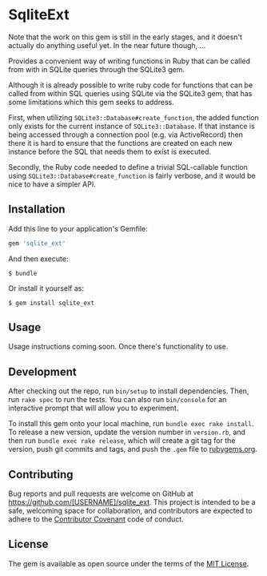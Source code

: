 # SqliteExt

Note that the work on this gem is still in the early stages, and
it doesn't actually do anything useful yet.  In the near future
though, ...

Provides a convenient way of writing functions in Ruby that can
be called from with in SQLite queries through the SQLite3 gem.

Although it is already possible to write ruby code for functions
that can be called from within SQL queries using SQLite via the
SQLite3 gem, that has some limitations which this gem seeks to
address.

First, when utilizing `SQLite3::Database#create_function`, the
added function only exists for the current instance of
`SQLite3::Database`. If that instance is being accessed through
a connection pool (e.g. via ActiveRecord) then there it is hard
to ensure that the functions are created on each new instance
before the SQL that needs them to exist is executed.

Secondly, the Ruby code needed to define a trivial SQL-callable
function using `SQLite3::Database#create_function` is fairly
verbose, and it would be nice to have a simpler API.

## Installation

Add this line to your application's Gemfile:

```ruby
gem 'sqlite_ext'
```

And then execute:

    $ bundle

Or install it yourself as:

    $ gem install sqlite_ext

## Usage

Usage instructions coming soon. Once there's functionality to use.

## Development

After checking out the repo, run `bin/setup` to install dependencies. Then, run `rake spec` to run the tests. You can also run `bin/console` for an interactive prompt that will allow you to experiment.

To install this gem onto your local machine, run `bundle exec rake install`. To release a new version, update the version number in `version.rb`, and then run `bundle exec rake release`, which will create a git tag for the version, push git commits and tags, and push the `.gem` file to [rubygems.org](https://rubygems.org).

## Contributing

Bug reports and pull requests are welcome on GitHub at https://github.com/[USERNAME]/sqlite_ext. This project is intended to be a safe, welcoming space for collaboration, and contributors are expected to adhere to the [Contributor Covenant](http://contributor-covenant.org) code of conduct.


## License

The gem is available as open source under the terms of the [MIT License](http://opensource.org/licenses/MIT).

